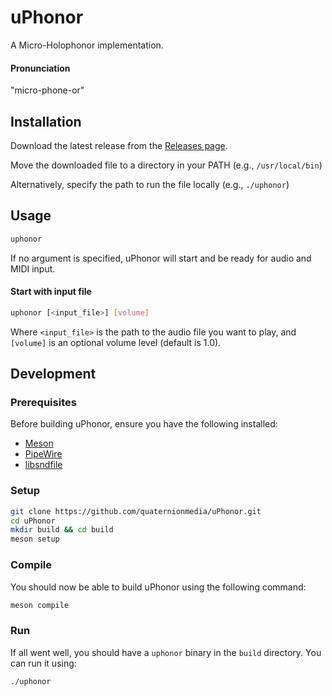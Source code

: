 # uPhonor
A Micro-Holophonor implementation.

#### Pronunciation
"micro-phone-or"

## Installation
Download the latest release from the [Releases page](https://github.com/quaternionmedia/uPhonor/releases).

Move the downloaded file to a directory in your PATH (e.g., `/usr/local/bin`)

Alternatively, specify the path to run the file locally (e.g., `./uphonor`)

## Usage
```sh
uphonor
```

If no argument is specified, uPhonor will start and be ready for audio and MIDI input.

#### Start with input file

```sh
uphonor [<input_file>] [volume]
```

Where `<input_file>` is the path to the audio file you want to play, and `[volume]` is an optional volume level (default is 1.0).

## Development
### Prerequisites

Before building uPhonor, ensure you have the following installed:

- [Meson](https://mesonbuild.com/)
- [PipeWire](https://pipewire.org/)
- [libsndfile](https://libsndfile.github.io/libsndfile/)


### Setup
```sh
git clone https://github.com/quaternionmedia/uPhonor.git
cd uPhonor
mkdir build && cd build
meson setup
```

### Compile
You should now be able to build uPhonor using the following command:
```sh
meson compile
```

### Run
If all went well, you should have a `uphonor` binary in the `build` directory. You can run it using:
```sh
./uphonor
```
